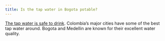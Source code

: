 ```yaml
---
title: Is the tap water in Bogota potable?
---
```


[The tap water is safe to drink](https://www.canyoudrinktapwaterin.com/Bogota-tap-water/). Colombia’s major cities have some of the best tap water around. Bogota and Medellin are known for their excellent water quality.
